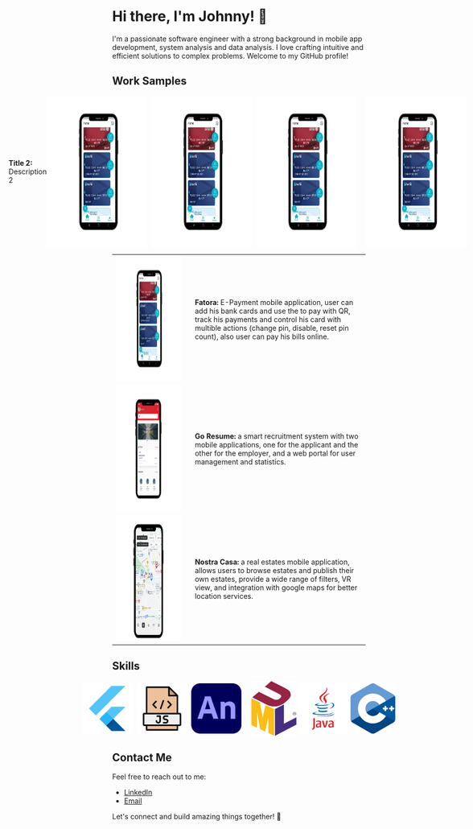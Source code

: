 # Hi there, I'm Johnny! 👋

I'm a passionate software engineer with a strong background in mobile app development, system analysis and data analysis. I love crafting intuitive and efficient solutions to complex problems. Welcome to my GitHub profile!

## Work Samples


<div style="display: flex; justify-content: center; align-items: center;">
        <div style="margin-left: 15px;">
      <strong>Title 2:</strong><br>Description 2
    </div>
  <img src="https://raw.githubusercontent.com/johnykoudsi/johnykoudsi/main/images/Fatora User.png" alt="Flutter" width="200" height="300">
  &nbsp;&nbsp;
  <img src="https://raw.githubusercontent.com/johnykoudsi/johnykoudsi/main/images/Fatora User.png" alt="Javascript" width="200" height="300">
  &nbsp;&nbsp;
  <img src="https://raw.githubusercontent.com/johnykoudsi/johnykoudsi/main/images/Fatora User.png" alt="adobe animate" width="200" height="300">
  &nbsp;&nbsp;&nbsp;&nbsp;&nbsp;
  <img src="https://raw.githubusercontent.com/johnykoudsi/johnykoudsi/main/images/Fatora User.png" alt="UML" width="200" height="300">
          &nbsp;&nbsp;&nbsp;&nbsp;&nbsp;

</div>


<table>
    <tr>
    <td>
      <img src="https://raw.githubusercontent.com/johnykoudsi/johnykoudsi/main/images/Fatora User.png" alt="Fatora User" width="750" height="250">
    </td>
    <td style="padding-left: 20px;">
      <strong>Fatora:</strong> E-Payment mobile application, user can add his bank cards and use the to pay with QR, track his payments and control his card with multible actions (change pin, disable, reset pin count), also user can pay his bills online.
    </td>
  </tr>
  <tr>
    <td>
      <img src="https://raw.githubusercontent.com/johnykoudsi/johnykoudsi/main/images/Go Resume.png" alt="Go Resume" width="750" height="250">
    </td>
    <td style="padding-left: 20px;">
      <strong>Go Resume:</strong> a smart recruitment system with two mobile applications, one for the applicant and the other for the employer, and a web portal for user management and statistics.
    </td>
  </tr>
  <tr>
    <td>
      <img src="https://raw.githubusercontent.com/johnykoudsi/johnykoudsi/main/images/Nostra Casa.png" alt="Nostra Casa" width="750" height="250">
    </td>
    <td style="padding-left: 20px;">
      <strong>Nostra Casa:</strong> a real estates mobile application, allows users to browse estates and publish their own estates, provide a wide range of filters, VR view, and integration with google maps for better location services.
    </td>
  </tr>
</table>



## Skills

<div style="display: flex; justify-content: center; align-items: center;">
  <img src="https://raw.githubusercontent.com/johnykoudsi/johnykoudsi/main/images/flutter.png" alt="Flutter" width="100" height="100">
  &nbsp;&nbsp;
  <img src="https://raw.githubusercontent.com/johnykoudsi/johnykoudsi/main/images/js.png" alt="Javascript" width="100" height="100">
  &nbsp;&nbsp;
  <img src="https://raw.githubusercontent.com/johnykoudsi/johnykoudsi/main/images/adobe.png" alt="adobe animate" width="100" height="100">
  &nbsp;&nbsp;&nbsp;&nbsp;&nbsp;
  <img src="https://raw.githubusercontent.com/johnykoudsi/johnykoudsi/main/images/UM.png" alt="UML" width="100" height="110">
   &nbsp;
    <img src="https://raw.githubusercontent.com/johnykoudsi/johnykoudsi/main/images/java.png" alt="Java" width="100" height="100">
  &nbsp;
    <img src="https://raw.githubusercontent.com/johnykoudsi/johnykoudsi/main/images/C++.png" alt="C++" width="100" height="100">
</div>



## Contact Me

Feel free to reach out to me:

- [LinkedIn](https://www.linkedin.com/in/johny-koudsi-3a66b2239)
- [Email](johnykodsy@gmail.com)

Let's connect and build amazing things together! 🚀
